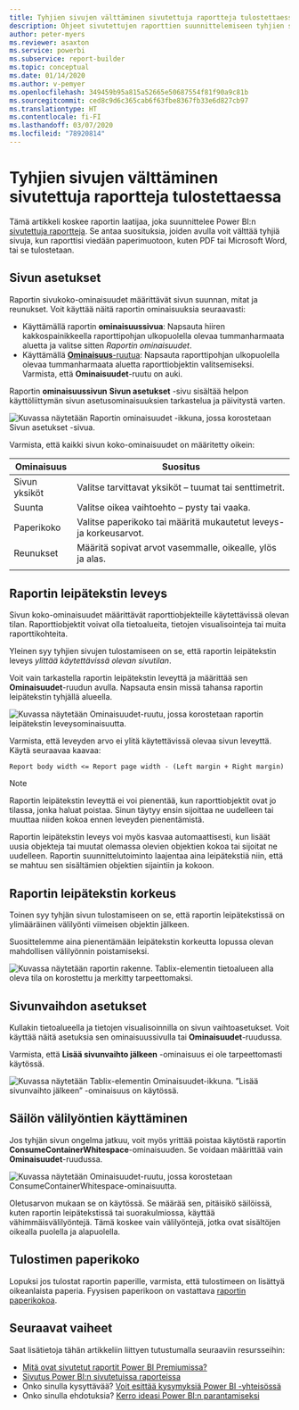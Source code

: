 ```yaml
---
title: Tyhjien sivujen välttäminen sivutettuja raportteja tulostettaessa
description: Ohjeet sivutettujen raporttien suunnittelemiseen tyhjien sivujen välttämiseksi tulostettaessa.
author: peter-myers
ms.reviewer: asaxton
ms.service: powerbi
ms.subservice: report-builder
ms.topic: conceptual
ms.date: 01/14/2020
ms.author: v-pemyer
ms.openlocfilehash: 349459b95a815a52665e50687554f81f90a9c81b
ms.sourcegitcommit: ced8c9d6c365cab6f63fbe8367fb33e6d827cb97
ms.translationtype: HT
ms.contentlocale: fi-FI
ms.lasthandoff: 03/07/2020
ms.locfileid: "78920814"
---
```

# <a name="avoid-blank-pages-when-printing-paginated-reports"></a>Tyhjien sivujen välttäminen sivutettuja raportteja tulostettaessa

Tämä artikkeli koskee raportin laatijaa, joka suunnittelee Power BI:n [sivutettuja raportteja](../paginated-reports/paginated-reports-report-builder-power-bi.md). Se antaa suosituksia, joiden avulla voit välttää tyhjiä sivuja, kun raporttisi viedään paperimuotoon, kuten PDF tai Microsoft Word, tai se tulostetaan.

## <a name="page-setup"></a>Sivun asetukset

Raportin sivukoko-ominaisuudet määrittävät sivun suunnan, mitat ja reunukset. Voit käyttää näitä raportin ominaisuuksia seuraavasti:

- Käyttämällä raportin **ominaisuussivua**: Napsauta hiiren kakkospainikkeella raporttipohjan ulkopuolella olevaa tummanharmaata aluetta ja valitse sitten _Raportin ominaisuudet_.
- Käyttämällä [**Ominaisuus**-ruutua](../paginated-reports/paginated-reports-report-design-view.md#4-properties-pane): Napsauta raporttipohjan ulkopuolella olevaa tummanharmaata aluetta raporttiobjektin valitsemiseksi. Varmista, että **Ominaisuudet**-ruutu on auki.

Raportin **ominaisuussivun** **Sivun asetukset** -sivu sisältää helpon käyttöliittymän sivun asetusominaisuuksien tarkastelua ja päivitystä varten.

![Kuvassa näytetään Raportin ominaisuudet -ikkuna, jossa korostetaan Sivun asetukset -sivua.](media/report-paginated-blank-page/report-page-setup-properties.png)

Varmista, että kaikki sivun koko-ominaisuudet on määritetty oikein:

|Ominaisuus|Suositus|
|---------|---------|
|Sivun yksiköt|Valitse tarvittavat yksiköt – tuumat tai senttimetrit.|
|Suunta|Valitse oikea vaihtoehto – pysty tai vaaka.|
|Paperikoko|Valitse paperikoko tai määritä mukautetut leveys- ja korkeusarvot.|
|Reunukset|Määritä sopivat arvot vasemmalle, oikealle, ylös ja alas.|
|||

## <a name="report-body-width"></a>Raportin leipätekstin leveys

Sivun koko-ominaisuudet määrittävät raporttiobjekteille käytettävissä olevan tilan. Raporttiobjektit voivat olla tietoalueita, tietojen visualisointeja tai muita raporttikohteita.

Yleinen syy tyhjien sivujen tulostamiseen on se, että raportin leipätekstin leveys _ylittää käytettävissä olevan sivutilan_.

Voit vain tarkastella raportin leipätekstin leveyttä ja määrittää sen **Ominaisuudet**-ruudun avulla. Napsauta ensin missä tahansa raportin leipätekstin tyhjällä alueella.

![Kuvassa näytetään Ominaisuudet-ruutu, jossa korostetaan raportin leipätekstin leveysominaisuutta.](media/report-paginated-blank-page/report-body-properties-width.png)

Varmista, että leveyden arvo ei ylitä käytettävissä olevaa sivun leveyttä. Käytä seuraavaa kaavaa:

```Report body width <= Report page width - (Left margin + Right margin)```

> [!NOTE]
> Raportin leipätekstin leveyttä ei voi pienentää, kun raporttiobjektit ovat jo tilassa, jonka haluat poistaa. Sinun täytyy ensin sijoittaa ne uudelleen tai muuttaa niiden kokoa ennen leveyden pienentämistä.
>
> Raportin leipätekstin leveys voi myös kasvaa automaattisesti, kun lisäät uusia objekteja tai muutat olemassa olevien objektien kokoa tai sijoitat ne uudelleen. Raportin suunnittelutoiminto laajentaa aina leipätekstiä niin, että se mahtuu sen sisältämien objektien sijaintiin ja kokoon.

## <a name="report-body-height"></a>Raportin leipätekstin korkeus

Toinen syy tyhjän sivun tulostamiseen on se, että raportin leipätekstissä on ylimääräinen välilyönti viimeisen objektin jälkeen.

Suosittelemme aina pienentämään leipätekstin korkeutta lopussa olevan mahdollisen välilyönnin poistamiseksi.

![Kuvassa näytetään raportin rakenne. Tablix-elementin tietoalueen alla oleva tila on korostettu ja merkitty tarpeettomaksi.](media/report-paginated-blank-page/report-body-remove-trailing-space.png)

## <a name="page-break-options"></a>Sivunvaihdon asetukset

Kullakin tietoalueella ja tietojen visualisoinnilla on sivun vaihtoasetukset. Voit käyttää näitä asetuksia sen ominaisuussivulla tai **Ominaisuudet**-ruudussa.

Varmista, että **Lisää sivunvaihto jälkeen** -ominaisuus ei ole tarpeettomasti käytössä.

![Kuvassa näytetään Tablix-elementin Ominaisuudet-ikkuna. ”Lisää sivunvaihto jälkeen” -ominaisuus on käytössä.](media/report-paginated-blank-page/data-region-page-break-option-after.png)

## <a name="consume-container-whitespace"></a>Säilön välilyöntien käyttäminen

Jos tyhjän sivun ongelma jatkuu, voit myös yrittää poistaa käytöstä raportin **ConsumeContainerWhitespace**-ominaisuuden. Se voidaan määrittää vain **Ominaisuudet**-ruudussa.

![Kuvassa näytetään Ominaisuudet-ruutu, jossa korostetaan ConsumeContainerWhitespace-ominaisuutta.](media/report-paginated-blank-page/report-properties-consumecontainerwhitespace.png)

Oletusarvon mukaan se on käytössä. Se määrää sen, pitäisikö säilöissä, kuten raportin leipätekstissä tai suorakulmiossa, käyttää vähimmäisvälilyöntejä. Tämä koskee vain välilyöntejä, jotka ovat sisältöjen oikealla puolella ja alapuolella.

## <a name="printer-paper-size"></a>Tulostimen paperikoko

Lopuksi jos tulostat raportin paperille, varmista, että tulostimeen on lisättyä oikeanlaista paperia. Fyysisen paperikoon on vastattava [raportin paperikokoa](#page-setup).

## <a name="next-steps"></a>Seuraavat vaiheet

Saat lisätietoja tähän artikkeliin liittyen tutustumalla seuraaviin resursseihin:

- [Mitä ovat sivutetut raportit Power BI Premiumissa?](../paginated-reports/paginated-reports-report-builder-power-bi.md)
- [Sivutus Power BI:n sivutetuissa raporteissa](../paginated-reports/paginated-reports-pagination.md)
- Onko sinulla kysyttävää? [Voit esittää kysymyksiä Power BI -yhteisössä](https://community.powerbi.com/)
- Onko sinulla ehdotuksia? [Kerro ideasi Power BI:n parantamiseksi](https://ideas.powerbi.com)

